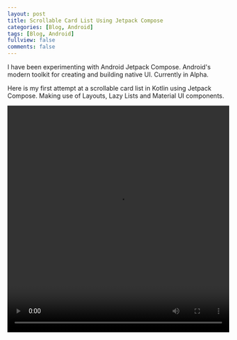 ```yaml
---
layout: post
title: Scrollable Card List Using Jetpack Compose
categories: [Blog, Android]
tags: [Blog, Android]
fullview: false
comments: false
---
```

I have been experimenting with Android Jetpack Compose. Android's modern toolkit for creating and building native UI. Currently in Alpha.

Here is my first attempt at a scrollable card list in Kotlin using Jetpack Compose. Making use of Layouts, Lazy Lists and Material UI components.

<video controls="controls" autoplay = "autoplay" loop="loop" width="500" height="512">
  <source src="/assets/media/p2.mp4" type="video/mp4">
Your browser does not support the video tag.
</video>